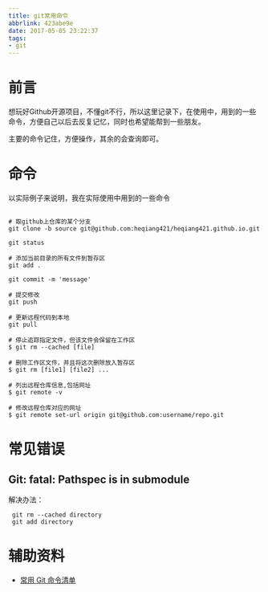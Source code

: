 ```yaml
---
title: git常用命令
abbrlink: 423abe9e
date: 2017-05-05 23:22:37
tags:
- git
---
```


# 前言
想玩好Github开源项目，不懂git不行，所以这里记录下，在使用中，用到的一些命令，方便自己以后去反复记忆，同时也希望能帮到一些朋友。

主要的命令记住，方便操作，其余的会查询即可。

# 命令
以实际例子来说明，我在实际使用中用到的一些命令
```

# 取github上仓库的某个分支
git clone -b source git@github.com:heqiang421/heqiang421.github.io.git

git status

# 添加当前目录的所有文件到暂存区
git add .

git commit -m 'message'

# 提交修改
git push

# 更新远程代码到本地
git pull

# 停止追踪指定文件，但该文件会保留在工作区
$ git rm --cached [file]

# 删除工作区文件，并且将这次删除放入暂存区
$ git rm [file1] [file2] ...

# 列出远程仓库信息,包括网址
$ git remote -v

# 修改远程仓库对应的网址
$ git remote set-url origin git@github.com:username/repo.git

```
# 常见错误
## Git: fatal: Pathspec is in submodule
 解决办法：
  ```
   git rm --cached directory
   git add directory
  
  ```


# 辅助资料

+ [常用 Git 命令清单](http://www.ruanyifeng.com/blog/2015/12/git-cheat-sheet.html)